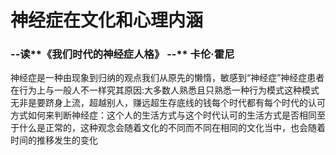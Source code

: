 # 神经症在文化和心理内涵

### --读**《我们时代的神经症人格》 --** 卡伦·霍尼

神经症是一种由现象到归纳的观点我们从原先的懒惰，敏感到“神经症”神经症患者在行为上与一般人不一样究其原因:大多数人熟悉且只熟悉一种行为模式这种模式无非是要跻身上流，超越别人，赚远超生存底线的钱每个时代都有每个时代的认可方式如何来判断神经症：这个人的生活方式与这个时代认可的生活方式是否相同至于什么是正常的，这种观念会随着文化的不同而不同在相同的文化当中，也会随着时间的推移发生的变化